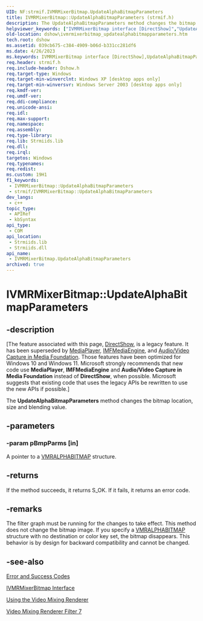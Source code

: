```yaml
---
UID: NF:strmif.IVMRMixerBitmap.UpdateAlphaBitmapParameters
title: IVMRMixerBitmap::UpdateAlphaBitmapParameters (strmif.h)
description: The UpdateAlphaBitmapParameters method changes the bitmap location, size and blending value.
helpviewer_keywords: ["IVMRMixerBitmap interface [DirectShow]","UpdateAlphaBitmapParameters method","IVMRMixerBitmap.UpdateAlphaBitmapParameters","IVMRMixerBitmap::UpdateAlphaBitmapParameters","IVMRMixerBitmapUpdateAlphaBitmapParameters","UpdateAlphaBitmapParameters","UpdateAlphaBitmapParameters method [DirectShow]","UpdateAlphaBitmapParameters method [DirectShow]","IVMRMixerBitmap interface","dshow.ivmrmixerbitmap_updatealphabitmapparameters","strmif/IVMRMixerBitmap::UpdateAlphaBitmapParameters"]
old-location: dshow\ivmrmixerbitmap_updatealphabitmapparameters.htm
tech.root: dshow
ms.assetid: 039cb675-c384-4909-b06d-b331cc281df6
ms.date: 4/26/2023
ms.keywords: IVMRMixerBitmap interface [DirectShow],UpdateAlphaBitmapParameters method, IVMRMixerBitmap.UpdateAlphaBitmapParameters, IVMRMixerBitmap::UpdateAlphaBitmapParameters, IVMRMixerBitmapUpdateAlphaBitmapParameters, UpdateAlphaBitmapParameters, UpdateAlphaBitmapParameters method [DirectShow], UpdateAlphaBitmapParameters method [DirectShow],IVMRMixerBitmap interface, dshow.ivmrmixerbitmap_updatealphabitmapparameters, strmif/IVMRMixerBitmap::UpdateAlphaBitmapParameters
req.header: strmif.h
req.include-header: Dshow.h
req.target-type: Windows
req.target-min-winverclnt: Windows XP [desktop apps only]
req.target-min-winversvr: Windows Server 2003 [desktop apps only]
req.kmdf-ver: 
req.umdf-ver: 
req.ddi-compliance: 
req.unicode-ansi: 
req.idl: 
req.max-support: 
req.namespace: 
req.assembly: 
req.type-library: 
req.lib: Strmiids.lib
req.dll: 
req.irql: 
targetos: Windows
req.typenames: 
req.redist: 
ms.custom: 19H1
f1_keywords:
 - IVMRMixerBitmap::UpdateAlphaBitmapParameters
 - strmif/IVMRMixerBitmap::UpdateAlphaBitmapParameters
dev_langs:
 - c++
topic_type:
 - APIRef
 - kbSyntax
api_type:
 - COM
api_location:
 - Strmiids.lib
 - Strmiids.dll
api_name:
 - IVMRMixerBitmap.UpdateAlphaBitmapParameters
archived: true
---
```


# IVMRMixerBitmap::UpdateAlphaBitmapParameters


## -description

\[The feature associated with this page, [DirectShow](/windows/win32/directshow/directshow), is a legacy feature. It has been superseded by [MediaPlayer](/uwp/api/Windows.Media.Playback.MediaPlayer), [IMFMediaEngine](/windows/win32/api/mfmediaengine/nn-mfmediaengine-imfmediaengine), and [Audio/Video Capture in Media Foundation](/windows/win32/medfound/audio-video-capture-in-media-foundation). Those features have been optimized for Windows 10 and Windows 11. Microsoft strongly recommends that new code use **MediaPlayer**, **IMFMediaEngine** and **Audio/Video Capture in Media Foundation** instead of **DirectShow**, when possible. Microsoft suggests that existing code that uses the legacy APIs be rewritten to use the new APIs if possible.\]

The <b>UpdateAlphaBitmapParameters</b> method changes the bitmap location, size and blending value.

## -parameters

### -param pBmpParms [in]

A pointer to a [VMRALPHABITMAP](/windows/desktop/api/strmif/ns-strmif-vmralphabitmap) structure.

## -returns

If the method succeeds, it returns S_OK. If it fails, it returns an error code.

## -remarks

The filter graph must be running for the changes to take effect. This method does not change the bitmap image. If you specify a [VMRALPHABITMAP](/windows/desktop/api/strmif/ns-strmif-vmralphabitmap) structure with no destination or color key set, the bitmap disappears. This behavior is by design for backward compatibility and cannot be changed.

## -see-also

<a href="/windows/desktop/DirectShow/error-and-success-codes">Error and Success Codes</a>



<a href="/windows/win32/api/strmif/nn-strmif-ivmrmixerbitmap">IVMRMixerBitmap Interface</a>



<a href="/windows/desktop/DirectShow/using-the-video-mixing-renderer">Using the Video Mixing Renderer</a>



<a href="/windows/desktop/DirectShow/video-mixing-renderer-filter-7">Video Mixing Renderer Filter 7</a>